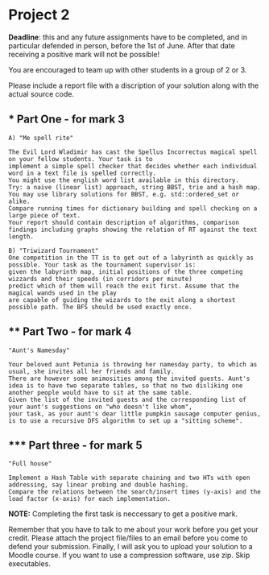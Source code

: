 # Project 2

<b>Deadline</b>: this and any future assignments have to be completed, and in particular defended in person, before the 1st of June. After that date receiving a positive mark will not be possible!

You are encouraged to team up with other students in a group of 2 or 3.

Please include a report file with a discription of your solution along with the actual source code.


## \* Part One - for mark 3

	A) "Me spell rite"

	The Evil Lord Wladimir has cast the Spellus Incorrectus magical spell on your fellow students. Your task is to
	implement a simple spell checker that decides whether each individual word in a text file is spelled correctly.
	You might use the english word list available in this directory.
	Try: a naive (linear list) approach, string BBST, trie and a hash map. You may use library solutions for BBST, e.g. std::ordered_set or alike.
	Compare running times for dictionary building and spell checking on a large piece of text.
	Your report should contain description of algorithms, comparison findings including graphs showing the relation of RT against the text length.

	B) "Triwizard Tournament"
	One competition in the TT is to get out of a labyrinth as quickly as possible. Your task as the tournament supervisor is:
	given the labyrinth map, initial positions of the three competing wizzards and their speeds (in corridors per minute)
	predict which of them will reach the exit first. Assume that the magical wands used in the play
	are capable of guiding the wizards to the exit along a shortest possible path. The BFS should be used exactly once.


## ** Part Two - for mark 4

	"Aunt's Namesday"

	Your beloved aunt Petunia is throwing her namesday party, to which as usual, she invites all her friends and family.
	There are however some animosities among the invited guests. Aunt's idea is to have two separate tables, so that no two disliking one another people would have to sit at the same table.
	Given the list of the invited guests and the corresponding list of your aunt's suggestions on "who doesn't like whom",
	your task, as your aunt's dear little pumpkin sausage computer genius, is to use a recursive DFS algorithm to set up a "sitting scheme".

## *** Part three - for mark 5

	"Full house"

	Implement a Hash Table with separate chaining and two HTs with open addressing, say linear probing and double hashing.
	Compare the relations between the search/insert times (y-axis) and the load factor (x-axis) for each implementation.
	


<b>NOTE:</b>
Completing the first task is neccessary to get a positive mark.

Remember that you have to talk to me about your work before you get your credit.
Please attach the project file/files to an email before you come to defend your submission.
Finally, I will ask you to upload your solution to a Moodle course.
If you want to use a compression software, use zip. Skip executables.